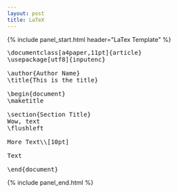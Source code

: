 ```yaml
---
layout: post
title: LaTeX
---
```

{% include panel_start.html header="LaTex Template" %}
<pre>
\documentclass[a4paper,11pt]{article}
\usepackage[utf8]{inputenc}

\author{Author Name}
\title{This is the title}

\begin{document}
\maketitle

\section{Section Title}
Wow, text
\flushleft

More Text\\[10pt]

Text

\end{document}
</pre>
{% include panel_end.html %}
